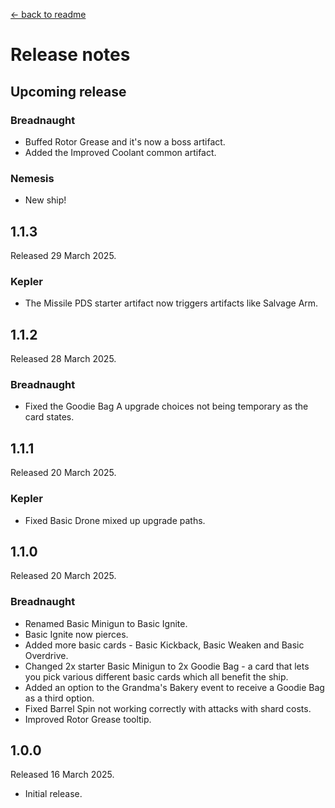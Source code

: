 [← back to readme](README.md)

# Release notes

## Upcoming release

### Breadnaught
* Buffed Rotor Grease and it's now a boss artifact.
* Added the Improved Coolant common artifact. 

### Nemesis
* New ship!

## 1.1.3
Released 29 March 2025.

### Kepler
* The Missile PDS starter artifact now triggers artifacts like Salvage Arm.

## 1.1.2
Released 28 March 2025.

### Breadnaught
* Fixed the Goodie Bag A upgrade choices not being temporary as the card states.

## 1.1.1
Released 20 March 2025.

### Kepler
* Fixed Basic Drone mixed up upgrade paths.

## 1.1.0
Released 20 March 2025.

### Breadnaught
* Renamed Basic Minigun to Basic Ignite.
* Basic Ignite now pierces.
* Added more basic cards - Basic Kickback, Basic Weaken and Basic Overdrive.
* Changed 2x starter Basic Minigun to 2x Goodie Bag - a card that lets you pick various different basic cards which all benefit the ship.
* Added an option to the Grandma's Bakery event to receive a Goodie Bag as a third option.
* Fixed Barrel Spin not working correctly with attacks with shard costs.
* Improved Rotor Grease tooltip.

## 1.0.0
Released 16 March 2025.

* Initial release.